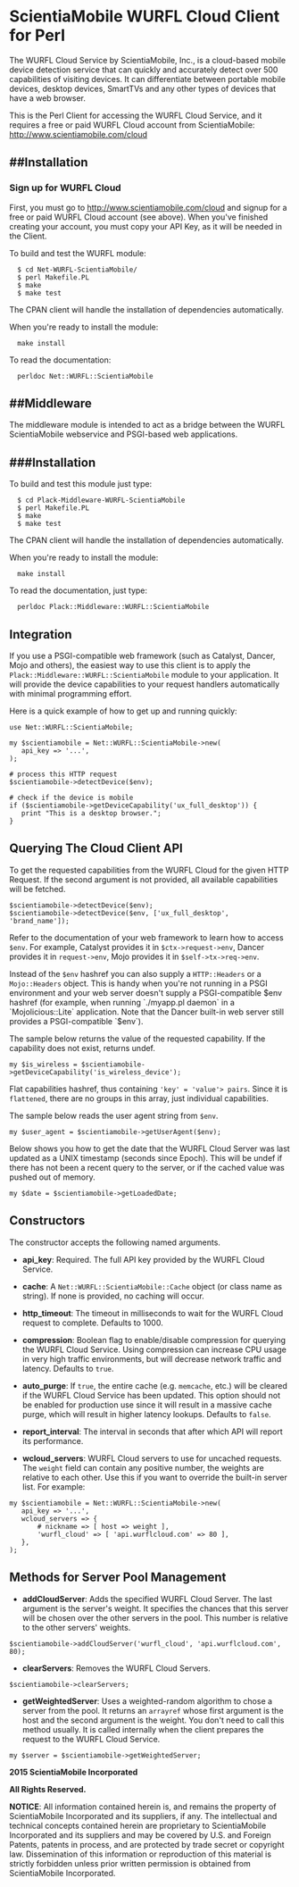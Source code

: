 # ScientiaMobile WURFL Cloud Client for Perl

The WURFL Cloud Service by ScientiaMobile, Inc., is a cloud-based
mobile device detection service that can quickly and accurately
detect over 500 capabilities of visiting devices.  It can differentiate
between portable mobile devices, desktop devices, SmartTVs and any 
other types of devices that have a web browser.

This is the Perl Client for accessing the WURFL Cloud Service, and
it requires a free or paid WURFL Cloud account from ScientiaMobile:
http://www.scientiamobile.com/cloud 


##Installation
--------------

### Sign up for WURFL Cloud
First, you must go to http://www.scientiamobile.com/cloud and signup
for a free or paid WURFL Cloud account (see above).  When you've finished
creating your account, you must copy your API Key, as it will be needed in
the Client.

To build and test the WURFL module:

```
  $ cd Net-WURFL-ScientiaMobile/
  $ perl Makefile.PL
  $ make
  $ make test
```

The CPAN client will handle the installation of dependencies automatically.

When you're ready to install the module:

```
  make install
```

To read the documentation:

```
  perldoc Net::WURFL::ScientiaMobile
```


##Middleware
------------

The middleware module is intended to act as a bridge between the
WURFL ScientiaMobile webservice and PSGI-based web applications. 

###Installation
------------

To build and test this module just type:

```
  $ cd Plack-Middleware-WURFL-ScientiaMobile
  $ perl Makefile.PL
  $ make
  $ make test
```

The CPAN client will handle the installation of dependencies automatically.

When you're ready to install the module:

```
  make install
```

To read the documentation, just type:

```
  perldoc Plack::Middleware::WURFL::ScientiaMobile
```

Integration
-----------

If you use a PSGI-compatible web framework (such as Catalyst, Dancer, Mojo
and others), the easiest way to use this client is to apply the
`Plack::Middleware::WURFL::ScientiaMobile` module to your application.
It will provide the device capabilities to your request handlers automatically
with minimal programming effort.

Here is a quick example of how to get up and running quickly:

```
use Net::WURFL::ScientiaMobile;

my $scientiamobile = Net::WURFL::ScientiaMobile->new(
   api_key => '...',
);

# process this HTTP request
$scientiamobile->detectDevice($env);

# check if the device is mobile
if ($scientiamobile->getDeviceCapability('ux_full_desktop')) {
   print "This is a desktop browser.";
}
```

Querying The Cloud Client API
-----------------------------

To get the requested capabilities from the WURFL Cloud for the given HTTP Request.
If the second argument is not provided, all available capabilities will be fetched.

```
$scientiamobile->detectDevice($env);
$scientiamobile->detectDevice($env, ['ux_full_desktop', 'brand_name']);
```

Refer to the documentation of your web framework to learn how to access `$env`. For
example, Catalyst provides it in `$ctx->request->env`, Dancer provides it in
`request->env`, Mojo provides it in `$self->tx->req->env`.

Instead of the `$env` hashref you can also supply a `HTTP::Headers` or a `Mojo::Headers`
object.  This is handy when you're not running in a PSGI environment and your web server
doesn't supply a PSGI-compatible $env hashref (for example, when running `./myapp.pl daemon`
in a `Mojolicious::Lite` application. Note that the Dancer built-in web server still
provides a PSGI-compatible `$env`).

The sample below returns the value of the requested capability. If the capability does
not exist, returns undef.     
```
my $is_wireless = $scientiamobile->getDeviceCapability('is_wireless_device');
```
       
Flat capabilities hashref, thus containing `'key' = 'value'> pairs`.  Since it is
`flattened`, there are no groups in this array, just individual capabilities.

The sample below reads the user agent string from `$env`.

```
my $user_agent = $scientiamobile->getUserAgent($env);
```

Below shows you how to get the date that the WURFL Cloud Server was last updated as a
UNIX timestamp (seconds since Epoch).  This will be undef if there has not been a
recent query to the server, or if the cached value was pushed out of memory.      

```
my $date = $scientiamobile->getLoadedDate;
```


Constructors
------------

The constructor accepts the following named arguments.

  - **api_key**: Required. The full API key provided by the WURFL Cloud Service.

  - **cache**: A `Net::WURFL::ScientiaMobile::Cache` object (or class name as string).
  If none is provided, no caching will occur.

  - **http_timeout**: The timeout in milliseconds to wait for the WURFL Cloud request
  to complete. Defaults to 1000.

  - **compression**: Boolean flag to enable/disable compression for querying the WURFL
  Cloud Service.  Using compression can increase CPU usage in very high traffic
  environments, but will decrease network traffic and latency. Defaults to `true`.

  - **auto_purge**: If `true`, the entire cache (e.g. `memcache`, etc.) will be cleared
  if the WURFL Cloud Service has been updated. This option should not be enabled for
  production use since it will result in a massive cache purge, which will result in
  higher latency lookups. Defaults to `false`.

  - **report_interval**: The interval in seconds that after which API will report its
  performance.

  - **wcloud_servers**: WURFL Cloud servers to use for uncached requests. The `weight`
  field can contain any positive number, the weights are relative to each other. Use
  this if you want to override the built-in server list. For example:

```
my $scientiamobile = Net::WURFL::ScientiaMobile->new(
   api_key => '...',
   wcloud_servers => {
       # nickname => [ host => weight ],
       'wurfl_cloud' => [ 'api.wurflcloud.com' => 80 ],
   },
);
```

Methods for Server Pool Management
----------------------------------

  - **addCloudServer**: Adds the specified WURFL Cloud Server. The last argument is
  the server's weight. It specifies the chances that this server will be chosen over
  the other servers in the pool. This number is relative to the other servers' weights.

```
$scientiamobile->addCloudServer('wurfl_cloud', 'api.wurflcloud.com', 80);
```
       

  - **clearServers**: Removes the WURFL Cloud Servers.

```
$scientiamobile->clearServers;
```

  - **getWeightedServer**: Uses a weighted-random algorithm to chose a server from the pool. It
  returns an `arrayref` whose first argument is the host and the second argument is the weight.
  You don't need to call this method usually. It is called internally when the client prepares
  the request to the WURFL Cloud Service.

```
my $server = $scientiamobile->getWeightedServer;
```

**2015 ScientiaMobile Incorporated**

**All Rights Reserved.**

**NOTICE**:  All information contained herein is, and remains the property of
ScientiaMobile Incorporated and its suppliers, if any.  The intellectual
and technical concepts contained herein are proprietary to ScientiaMobile
Incorporated and its suppliers and may be covered by U.S. and Foreign
Patents, patents in process, and are protected by trade secret or copyright
law. Dissemination of this information or reproduction of this material is
strictly forbidden unless prior written permission is obtained from 
ScientiaMobile Incorporated.
